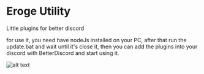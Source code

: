 # Eroge Utility
Little plugins for better discord

for use it, you need have nodeJs installed on your PC, after that run the update.bat and wait until it's close it, then you can add the plugins into your discord with BetterDiscord and start using it.

![alt text](https://i.imgur.com/WqQAFKl.png)
